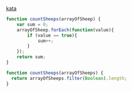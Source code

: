 [kata](http://www.codewars.com/kata/counting-sheep-dot-dot-dot)

```javascript
function countSheeps(arrayOfSheep) {
    var sum = 0;
    arrayOfSheep.forEach(function(value){
        if (value == true){
            sum++;
        }
    });
    return sum;
}
```

```javascript
function countSheeps(arrayOfSheeps) {
  return arrayOfSheeps.filter(Boolean).length;
}
```